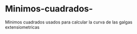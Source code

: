 # Minimos-cuadrados-
Mínimos cuadrados usados para calcular la curva de las galgas extensiometricas

